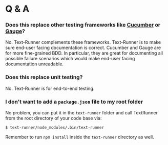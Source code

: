# Q & A

### Does this replace other testing frameworks like [Cucumber](https://cucumber.io) or [Gauge](https://gauge.org)?

No. Text-Runner complements these frameworks. Text-Runner is to make sure
end-user facing documentation is correct. Cucumber and Gauge are for more
fine-grained BDD. In particular, they are great for documenting all possible
failure scenarios which would make end-user facing documentation unreadable.

### Does this replace unit testing?

No. Text-Runner is for end-to-end testing.

### I don't want to add a `package.json` file to my root folder

No problem, you can put it in the `text-runner` folder and call TextRunner from
the root directory of your code base via:

```
$ text-runner/node_modules/.bin/text-runner
```

Remember to run `npm install` inside the `text-runner` directory as well.
